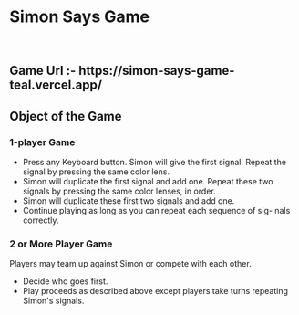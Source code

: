 <h1>Simon Says Game</h1>
<br>
<h2>Game Url :- https://simon-says-game-teal.vercel.app/</h2>
<p>
  <H2>Object of the Game</H2>
  <H3>1-player Game</H3>
  <ul>
    <li>Press any Keyboard button. Simon will give the first signal. Repeat the signal by pressing the same color lens.</li>
    <li>Simon will duplicate the first signal and add one. Repeat these two signals by pressing the same color lenses, in order.</li>
    <li>Simon will duplicate these first two signals and add one.</li>
    <li>Continue playing as long as you can repeat each sequence of sig- nals correctly.</li>
  </ul>
  <H3>2 or More Player Game</H3>
  Players may team up against Simon or compete with each other.
  <ul>
    <li>Decide who goes first.</li>
    <li>Play proceeds as described above except players take turns repeating Simon's signals.</li>
  </ul>
</p>
